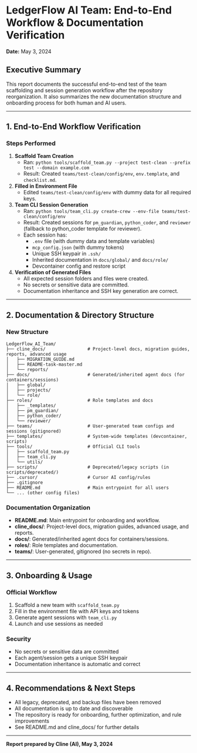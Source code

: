 # LedgerFlow AI Team: End-to-End Workflow & Documentation Verification

**Date:** May 3, 2024

## Executive Summary

This report documents the successful end-to-end test of the team scaffolding and session generation workflow after the repository reorganization. It also summarizes the new documentation structure and onboarding process for both human and AI users.

---

## 1. End-to-End Workflow Verification

### Steps Performed
1. **Scaffold Team Creation**
   - Ran: `python tools/scaffold_team.py --project test-clean --prefix test --domain example.com`
   - Result: Created `teams/test-clean/config/env`, `env.template`, and `checklist.md`.
2. **Filled in Environment File**
   - Edited `teams/test-clean/config/env` with dummy data for all required keys.
3. **Team CLI Session Generation**
   - Ran: `python tools/team_cli.py create-crew --env-file teams/test-clean/config/env`
   - Result: Created sessions for `pm_guardian`, `python_coder`, and `reviewer` (fallback to python_coder template for reviewer).
   - Each session has:
     - `.env` file (with dummy data and template variables)
     - `mcp_config.json` (with dummy tokens)
     - Unique SSH keypair in `.ssh/`
     - Inherited documentation in `docs/global/` and `docs/role/`
     - Devcontainer config and restore script
4. **Verification of Generated Files**
   - All expected session folders and files were created.
   - No secrets or sensitive data are committed.
   - Documentation inheritance and SSH key generation are correct.

---

## 2. Documentation & Directory Structure

### New Structure
```
LedgerFlow_AI_Team/
├── cline_docs/                # Project-level docs, migration guides, reports, advanced usage
│   ├── MIGRATION_GUIDE.md
│   ├── README-task-master.md
│   └── reports/
├── docs/                      # Generated/inherited agent docs (for containers/sessions)
│   ├── global/
│   ├── projects/
│   └── role/
├── roles/                     # Role templates and docs
│   ├── _templates/
│   ├── pm_guardian/
│   ├── python_coder/
│   └── reviewer/
├── teams/                     # User-generated team configs and sessions (gitignored)
├── templates/                 # System-wide templates (devcontainer, scripts)
├── tools/                     # Official CLI tools
│   ├── scaffold_team.py
│   ├── team_cli.py
│   └── utils/
├── scripts/                   # Deprecated/legacy scripts (in scripts/deprecated/)
├── .cursor/                   # Cursor AI config/rules
├── .gitignore
├── README.md                  # Main entrypoint for all users
└── ... (other config files)
```

### Documentation Organization
- **README.md**: Main entrypoint for onboarding and workflow.
- **cline_docs/**: Project-level docs, migration guides, advanced usage, and reports.
- **docs/**: Generated/inherited agent docs for containers/sessions.
- **roles/**: Role templates and documentation.
- **teams/**: User-generated, gitignored (no secrets in repo).

---

## 3. Onboarding & Usage

### Official Workflow
1. Scaffold a new team with `scaffold_team.py`
2. Fill in the environment file with API keys and tokens
3. Generate agent sessions with `team_cli.py`
4. Launch and use sessions as needed

### Security
- No secrets or sensitive data are committed
- Each agent/session gets a unique SSH keypair
- Documentation inheritance is automatic and correct

---

## 4. Recommendations & Next Steps

- All legacy, deprecated, and backup files have been removed
- All documentation is up to date and discoverable
- The repository is ready for onboarding, further optimization, and rule improvements
- See README.md and cline_docs/ for further details

---

**Report prepared by Cline (AI), May 3, 2024** 